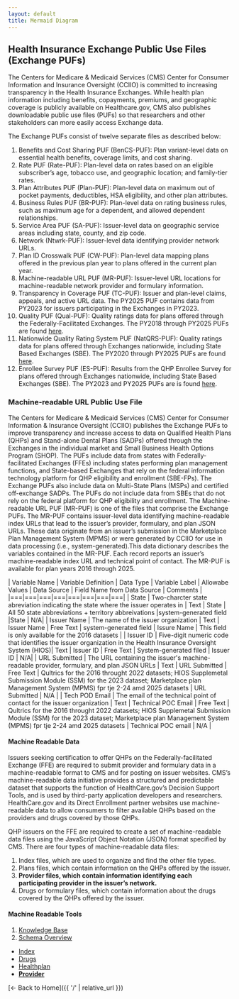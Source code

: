 ```yaml
---
layout: default
title: Mermaid Diagram
---
```

## Health Insurance Exchange Public Use Files (Exchange PUFs)
The Centers for Medicare & Medicaid Services (CMS) Center for Consumer Information and Insurance Oversight (CCIIO) is committed to increasing transparency 
in the Health Insurance Exchanges. While health plan information including benefits, copayments, premiums, and geographic coverage is publicly available on 
Healthcare.gov, CMS also publishes downloadable public use files (PUFs) so that researchers and other stakeholders can more easily access Exchange data.

The Exchange PUFs consist of twelve separate files as described below:  
1. Benefits and Cost Sharing PUF (BenCS-PUF): Plan variant-level data on essential health benefits, coverage limits, and cost sharing.
2. Rate PUF (Rate-PUF): Plan-level data on rates based on an eligible subscriber’s age, tobacco use, and geographic location; and family-tier rates.
3. Plan Attributes PUF (Plan-PUF): Plan-level data on maximum out of pocket payments, deductibles, HSA eligibility, and other plan attributes.
4. Business Rules PUF (BR-PUF): Plan-level data on rating business rules, such as maximum age for a dependent, and allowed dependent relationships.
5. Service Area PUF (SA-PUF): Issuer-level data on geographic service areas including state, county, and zip code.
6. Network (Ntwrk-PUF): Issuer-level data identifying provider network URLs.
7. Plan ID Crosswalk PUF (CW-PUF): Plan-level data mapping plans offered in the previous plan year to plans offered in the current plan year.
8. Machine-readable URL PUF (MR-PUF): Issuer-level URL locations for machine-readable network provider and formulary information.
9. Transparency in Coverage PUF (TC-PUF): Issuer and plan-level claims, appeals, and active URL data. The PY2025 PUF contains data from PY2023 for 
issuers participating in the Exchanges in PY2023.
10. Quality PUF (Qual-PUF): Quality ratings data for plans offered through the Federally-Facilitated Exchanges. 
The PY2018 through PY2025 PUFs are found [here](https://www.cms.gov/medicare/quality-initiatives-patient-assessment-instruments/qualityinitiativesgeninfo/aca-mqi/downloads/mqi-downloads).
11. Nationwide Quality Rating System PUF (NatQRS-PUF): Quality ratings data for plans offered through Exchanges nationwide, including State Based Exchanges (SBE). 
The PY2020 through PY2025 PUFs are found [here](https://www.cms.gov/medicare/quality-initiatives-patient-assessment-instruments/qualityinitiativesgeninfo/aca-mqi/downloads/mqi-downloads).
12. Enrollee Survey PUF (ES-PUF): Results from the QHP Enrollee Survey for plans offered through Exchanges nationwide, including State Based Exchanges (SBE). 
The PY2023 and PY2025 PUFs are is found [here](https://www.cms.gov/medicare/quality-initiatives-patient-assessment-instruments/qualityinitiativesgeninfo/aca-mqi/downloads/mqi-downloads). 

### Machine-readable URL Public Use File
The Centers for Medicare & Medicaid Services (CMS) Center for Consumer Information & Insurance Oversight (CCIIO) publishes the Exchange PUFs to improve transparency and increase access to data on Qualified Health Plans (QHPs) and Stand-alone Dental Plans (SADPs) offered through the Exchanges in the individual market and Small Business Health Options Program (SHOP). The PUFs include data from states with Federally-facilitated Exchanges (FFEs) including states performing plan management 
functions, and State-based Exchanges that rely on the federal information technology platform for QHP eligibility and enrollment (SBE-FPs). The Exchange PUFs also include data on Multi-State Plans (MSPs) and certified off-exchange SADPs. The PUFs do not include data from SBEs that do not rely on the 
federal platform for QHP eligibility and enrollment. The Machine-readable URL PUF (MR-PUF) is one of the files that comprise the Exchange PUFs. The MR-PUF contains issuer-level data identifying machine-readable index URLs that lead to the issuer’s provider, formulary, and plan JSON URLs. These data originate from an issuer’s submission in the Marketplace Plan Management System (MPMS) or were generated by CCIIO for use in data processing (i.e., system-generated).This data dictionary describes the variables contained in the MR-PUF. Each record reports an issuer’s machine-readable index URL and technical point of contact. The MR-PUF is available for plan years 2016 through 2025.

<style>
    th{border: solid 2px lightgrey;}
    td{border: solid 2px lightgrey;}
</style>

| Variable Name | Variable Definition | Data Type | Variable Label | Allowabe Values | Data Source | Field Name from Data Source | Comments |
|===|===|===|===|===|===|===|===|
| State | Two-charcter state abreviation indicating the state where the issuer operates in | Text | State | All 50 state abbreviations + territory abbreivations |system-generated field |State | N/A|
| Issuer Name | The name of the issuer organization | Text | Issuer Name | Free Text | system-generated field | Issure Name | This field is only available for the 2016 datasets |
| Issuer ID | Five-digit numeric code that identifies the issuer organization in the Health Insurance Oversight System (HIOS)| Text | Issuer ID | Free Text | System-generated filed | Issuer ID | N/A|
| URL Submitted | The URL containing the issuer's machine-readable provider, formulary, and plan JSON URLs | Text | URL Submitted | Free Text | Qultrics for the 2016 throught 2022 datasets; HIOS Supplemetal Submission Module (SSM) for the 2023 dataset; Marketplace plan Management System (MPMS) fpr tje 2-24 amd 2025 datasets | URL Submitted | N/A |
| Tech POD Email | The email of the technical point of contact for the issuer organization | Text | Technical POC Email | Free Text |  Qultrics for the 2016 throught 2022 datasets; HIOS Supplemetal Submission Module (SSM) for the 2023 dataset; Marketplace plan Management System (MPMS) fpr tje 2-24 amd 2025 datasets | Technical POC email | N/A |

#### Machine Readable Data
Issuers seeking certification to offer QHPs on the Federally-facilitated Exchange (FFE) are required to submit provider and formulary data in a machine-readable 
format to CMS and for posting on issuer websites. CMS’s machine-readable data initiative provides a structured and predictable dataset that supports the function 
of HealthCare.gov’s Decision Support Tools, and is used by third-party application developers and researchers. HealthCare.gov and its Direct Enrollment partner 
websites use machine-readable data to allow consumers to filter available QHPs based on the providers and drugs covered by those QHPs.  

QHP issuers on the FFE are required to create a set of machine-readable data files using the JavaScript Object Notation (JSON) format specified by CMS. 
There are four types of machine-readable data files: 

1. Index files, which are used to organize and find the other file types.
2. Plans files, which contain information on the QHPs offered by the issuer.
3. **Provider files, which contain information identifying each participating provider in the issuer’s network.**
4. Drugs or formulary files, which contain information about the drugs covered by the QHPs offered by the issuer.

#### Machine Readable Tools
1. [Knowledge Base](https://developer.cms.gov/marketplace-api/coverage-portal/#/knowledge)
2. [Schema Overview](https://developer.cms.gov/marketplace-api/coverage-portal/#/schema)
- [Index](https://developer.cms.gov/marketplace-api/coverage-portal/#/schema/index)
- [Drugs](https://developer.cms.gov/marketplace-api/coverage-portal/#/schema/drugs)
- [Healthplan](https://developer.cms.gov/marketplace-api/coverage-portal/#/schema/healthplan)
- **[Provider](https://developer.cms.gov/marketplace-api/coverage-portal/#/schema/providers)**


[← Back to Home]({{ '/' | relative_url }})
